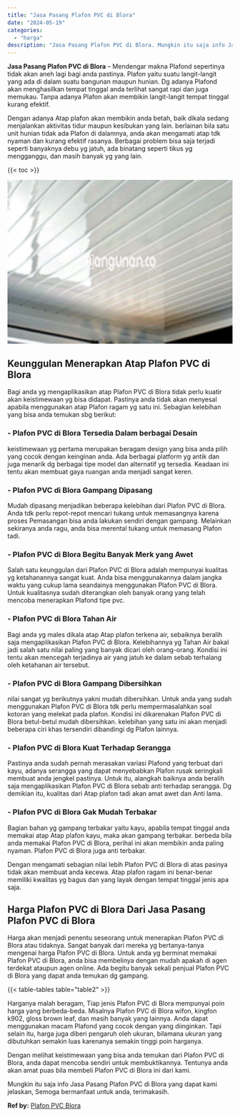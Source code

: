 ```yaml
---
title: "Jasa Pasang Plafon PVC di Blora"
date: "2024-05-19"
categories: 
  - "harga"
description: "Jasa Pasang Plafon PVC di Blora. Mungkin itu saja info Jasa Pasang Plafon PVC di Blora yang dapat kami jelaskan, Semoga bermanfaat untuk anda, terimakasih...."
---
```


**Jasa Pasang Plafon PVC di Blora** – Mendengar makna Plafond sepertinya tidak akan aneh lagi bagi anda pastinya. Plafon yaitu suatu langit-langit yang ada di dalam suatu bangunan maupun hunian. Dg adanya Plafond akan menghasilkan tempat tinggal anda terlihat sangat rapi dan juga memukau. Tanpa adanya Plafon akan membikin langit-langit tempat tinggal kurang efektif.

Dengan adanya Atap plafon akan membikin anda betah, baik dikala sedang menjalankan aktivitas tidur maupun kesibukan yang lain. berlainan bila satu unit hunian tidak ada Plafon di dalamnya, anda akan mengamati atap tdk nyaman dan kurang efektif rasanya. Berbagai problem bisa saja terjadi seperti banyaknya debu yg jatuh, ada binatang seperti tikus yg mengganggu, dan masih banyak yg yang lain.

{{< toc >}}

![Jasa Pasang Plafon PVC di Blora](/images/flafond-pvc-murah09.png)

## Keunggulan Menerapkan Atap Plafon PVC di Blora

Bagi anda yg mengaplikasikan atap Plafon PVC di Blora tidak perlu kuatir akan keistimewaan yg bisa didapat. Pastinya anda tidak akan menyesal apabila menggunakan atap Plafon ragam yg satu ini. Sebagian kelebihan yang bisa anda temukan sbg berikut:

### \- Plafon PVC di Blora Tersedia Dalam berbagai Desain

keistimewaan yg pertama merupakan beragam design yang bisa anda pilih yang cocok dengan keinginan anda. Ada berbagai platform yg antik dan juga menarik dg berbagai tipe model dan alternatif yg tersedia. Keadaan ini tentu akan membuat gaya ruangan anda menjadi sangat keren.

### \- Plafon PVC di Blora Gampang Dipasang

Mudah dipasang menjadikan beberapa kelebihan dari Plafon PVC di Blora. Anda tdk perlu repot-repot mencari tukang untuk memasangnya karena proses Pemasangan bisa anda lakukan sendiri dengan gampang. Melainkan sekiranya anda ragu, anda bisa merental tukang untuk memasang Plafon tadi.

### \- Plafon PVC di Blora Begitu Banyak Merk yang Awet

Salah satu keunggulan dari Plafon PVC di Blora adalah mempunyai kualitas yg ketahanannya sangat kuat. Anda bisa menggunakannya dalam jangka waktu yang cukup lama seandainya menggunakan Plafon PVC di Blora. Untuk kualitasnya sudah diterangkan oleh banyak orang yang telah mencoba menerapkan Plafond tipe pvc.

### \- Plafon PVC di Blora Tahan Air

Bagi anda yg males dikala atap Atap plafon terkena air, sebaiknya beralih saja mengaplikasikan Plafon PVC di Blora. Kelebihannya yg Tahan Air bakal jadi salah satu nilai paling yang banyak dicari oleh orang-orang. Kondisi ini tentu akan mencegah terjadinya air yang jatuh ke dalam sebab terhalang oleh ketahanan air tersebut.

### \- Plafon PVC di Blora Gampang Dibersihkan

nilai sangat yg berikutnya yakni mudah dibersihkan. Untuk anda yang sudah menggunakan Plafon PVC di Blora tdk perlu mempermasalahkan soal kotoran yang melekat pada plafon. Kondisi ini dikarenakan Plafon PVC di Blora betul-betul mudah dibersihkan. kelebihan yang satu ini akan menjadi beberapa ciri khas tersendiri dibandingi dg Plafon lainnya.

### \- Plafon PVC di Blora Kuat Terhadap Serangga

Pastinya anda sudah pernah merasakan variasi Plafond yang terbuat dari kayu, adanya serangga yang dapat menyebabkan Plafon rusak seringkali membuat anda jengkel pastinya. Untuk itu, alangkah baiknya anda beralih saja mengaplikasikan Plafon PVC di Blora sebab anti terhadap serangga. Dg demikian itu, kualitas dari Atap plafon tadi akan amat awet dan Anti lama.

### \- Plafon PVC di Blora Gak Mudah Terbakar

Bagian bahan yg gampang terbakar yaitu kayu, apabila tempat tinggal anda memakai atap Atap plafon kayu, maka akan gampang terbakar. berbeda bila anda memakai Plafon PVC di Blora, perihal ini akan membikin anda paling nyaman. Plafon PVC di Blora juga anti terbakar.

Dengan mengamati sebagian nilai lebih Plafon PVC di Blora di atas pasinya tidak akan membuat anda kecewa. Atap plafon ragam ini benar-benar memiliki kwalitas yg bagus dan yang layak dengan tempat tinggal jenis apa saja.

## Harga Plafon PVC di Blora Dari Jasa Pasang Plafon PVC di Blora

Harga akan menjadi penentu seseorang untuk menerapkan Plafon PVC di Blora atau tidaknya. Sangat banyak dari mereka yg bertanya-tanya mengenai harga Plafon PVC di Blora. Untuk anda yg berminat memakai Plafon PVC di Blora, anda bisa membelinya dengan mudah apakah di agen terdekat ataupun agen online. Ada begitu banyak sekali penjual Plafon PVC di Blora yang dapat anda temukan dg gampang.

{{< table-tables table="table2" >}}

Harganya malah beragam, Tiap jenis Plafon PVC di Blora mempunyai poin harga yang berbeda-beda. Misalnya Plafon PVC di Blora wifon, kingfon k902, gloss brown leaf, dan masih banyak yang lainnya. Anda dapat menggunakan macam Plafond yang cocok dengan yang diinginkan. Tapi selain itu, harga juga diberi pengaruh oleh ukuran, bilamana ukuran yang dibutuhkan semakin luas karenanya semakin tinggi poin harganya.

Dengan melihat keistimewaan yang bisa anda temukan dari Plafon PVC di Blora, anda dapat mencoba sendiri untuk membuktikannya. Tentunya anda akan amat puas bila membeli Plafon PVC di Blora ini dari kami.

Mungkin itu saja info Jasa Pasang Plafon PVC di Blora yang dapat kami jelaskan, Semoga bermanfaat untuk anda, terimakasih.

**Ref by:** [Plafon PVC Blora](https://id.wikipedia.org/wiki/Plafon)
